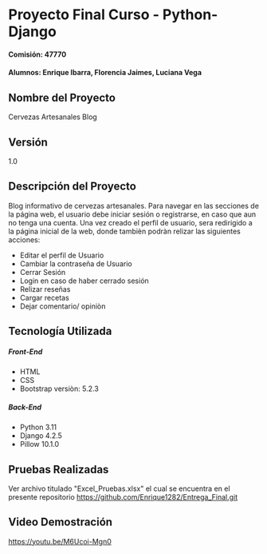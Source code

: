 # Proyecto Final Curso - Python-Django
#### Comisión: 47770
#### Alumnos: Enrique Ibarra, Florencia Jaimes, Luciana Vega

## Nombre del Proyecto
Cervezas Artesanales Blog

## Versión
1.0

## Descripción del Proyecto
Blog informativo de cervezas artesanales.
Para navegar en las secciones de la página web, el usuario debe iniciar sesión o registrarse, en caso que aun no tenga una cuenta. Una vez creado el perfil de usuario, sera redirigido a la página inicial de la web, donde tambièn podràn relizar las siguientes acciones: 


- Editar el perfil de Usuario
- Cambiar la contraseña de Usuario
- Cerrar Sesión
- Login en caso de haber cerrado sesión
- Relizar reseñas 
- Cargar recetas
- Dejar comentario/ opiniòn



## Tecnología Utilizada

##### Front-End
- HTML 
- CSS 
- Bootstrap versiòn: 5.2.3

##### Back-End
- Python 3.11
- Django 4.2.5
- Pillow 10.1.0

## Pruebas Realizadas

Ver archivo titulado "Excel_Pruebas.xlsx" el cual se encuentra en el presente repositorio https://github.com/Enrique1282/Entrega_Final.git

## Video Demostración
https://youtu.be/M6Ucoi-Mgn0


